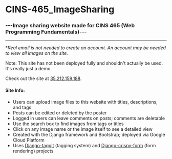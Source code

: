# CINS-465_ImageSharing

### ---Image sharing website made for CINS 465 (Web Programming Fundamentals)---
____
*_Real email is not needed to create an account. An account may be needed to view all images on the site._

Note: This site has not been deployed fully and shouldn't actually be used. It's really just a demo.

Check out the site at [35.212.159.188](http://35.212.159.188).

#### Site Info:

- Users can upload image files to this website with titles, descriptions, and tags
- Posts can be edited or deleted by the poster 
- Logged in users can leave comments on posts; comments are deletable
- Use the search box to find images from tags or titles
- Click on any image name or the image itself to see a detailed view
- Created with the Django framework and Bootstrap; deployed via Google Cloud Platform
- Uses [Django-taggit](https://github.com/django-crispy-forms/django-crispy-forms) (tagging system) and [Django-crispy-form](https://github.com/jazzband/django-taggit) (form rendering) projects
